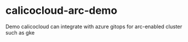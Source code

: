# calicocloud-arc-demo
Demo calicocloud can integrate with azure gitops for arc-enabled cluster such as gke
